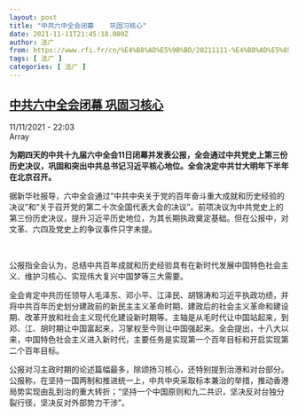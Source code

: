 ```yaml
---
layout: post
title: "中共六中全会闭幕    巩固习核心"
date: 2021-11-11T21:45:18.000Z
author: 法广
from: https://www.rfi.fr/cn/%E4%B8%AD%E5%9B%BD/20211111-%E4%B8%AD%E5%85%B1%E5%85%AD%E4%B8%AD%E5%85%A8%E4%BC%9A%E9%97%AD%E5%B9%95-%E5%B7%A9%E5%9B%BA%E4%B9%A0%E6%A0%B8%E5%BF%83
tags: [ 法广 ]
categories: [ 法广 ]
---
```

<!--1636667118000-->
[中共六中全会闭幕    巩固习核心](https://www.rfi.fr/cn/%E4%B8%AD%E5%9B%BD/20211111-%E4%B8%AD%E5%85%B1%E5%85%AD%E4%B8%AD%E5%85%A8%E4%BC%9A%E9%97%AD%E5%B9%95-%E5%B7%A9%E5%9B%BA%E4%B9%A0%E6%A0%B8%E5%BF%83)
------

<div>
<div>11/11/2021 - 22:03</div>Array<p><strong>                    为期四天的中共十九届六中全会11日闭幕并发表公报，全会通过中共党史上第三份历史决议，巩固和突出中共总书记习近平核心地位。全会决定中共廿大明年下半年在北京召开。                </strong></p><div >                    <p>据新华社报导，六中全会通过“中共中央关于党的百年奋斗重大成就和历史经验的决议”和“关于召开党的第二十次全国代表大会的决议”。前项决议为中共党史上的第三份历史决议，提升习近平历史地位，为其长期执政奠定基础。但在公报中，对文革、六四及党史上的争议事件只字未提。</p><p> </p><p>公报指全会认为，总结中共百年成就和历史经验具有在新时代发展中国特色社会主义、维护习核心、实现伟大复兴中国梦等三大需要。</p><p>全会肯定中共历任领导人毛泽东、邓小平、江泽民、胡锦涛和习近平执政功绩，并将中共百年历史划分建政前的新民主主义革命时期、建政后的社会主义革命和建设期、改革开放和社会主义现代化建设新时期等。主轴是从毛时代让中国站起来，到邓、江、胡时期让中国富起来，习掌权至今则让中国强起来。全会提出，十八大以来，中国特色社会主义进入新时代，主要任务是实现第一个百年目标和开启实现第二个百年目标。</p><p>公报对习主政时期的论述篇幅最多，除颂扬习核心，还特别提到治港和对台部分。公报称，在坚持一国两制和推进统一上，中共中央采取标本兼治的举措，推动香港局势实现由乱到治的重大转折；“坚持一个中国原则和九二共识，坚决反对台独分裂行径，坚决反对外部势力干涉”。</p>                                            <div data-selfpromo-newsletter>    </div>    <div data-selfpromo-app>    </div>                </div>
</div>
